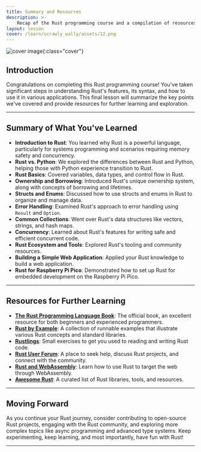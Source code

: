 ```yaml
---
title: Summary and Resources
description: >-
    Recap of the Rust programming course and a compilation of resources for further learning and exploration.
layout: lesson
cover: /learn/scrawly_wally/assets/12.png
---
```


![cover image]({{page.cover}}){:class="cover"}

## Introduction

Congratulations on completing this Rust programming course! You've taken significant steps in understanding Rust's features, its syntax, and how to use it in various applications. This final lesson will summarize the key points we've covered and provide resources for further learning and exploration.

---

## Summary of What You've Learned

- **Introduction to Rust**: You learned why Rust is a powerful language, particularly for systems programming and scenarios requiring memory safety and concurrency.
- **Rust vs. Python**: We explored the differences between Rust and Python, helping those with Python experience transition to Rust.
- **Rust Basics**: Covered variables, data types, and control flow in Rust.
- **Ownership and Borrowing**: Introduced Rust's unique ownership system, along with concepts of borrowing and lifetimes.
- **Structs and Enums**: Discussed how to use structs and enums in Rust to organize and manage data.
- **Error Handling**: Examined Rust's approach to error handling using `Result` and `Option`.
- **Common Collections**: Went over Rust's data structures like vectors, strings, and hash maps.
- **Concurrency**: Learned about Rust's features for writing safe and efficient concurrent code.
- **Rust Ecosystem and Tools**: Explored Rust's tooling and community resources.
- **Building a Simple Web Application**: Applied your Rust knowledge to build a web application.
- **Rust for Raspberry Pi Pico**: Demonstrated how to set up Rust for embedded development on the Raspberry Pi Pico.
  
---

## Resources for Further Learning

- **[The Rust Programming Language Book](https://doc.rust-lang.org/book/)**: The official book, an excellent resource for both beginners and experienced programmers.
- **[Rust by Example](https://doc.rust-lang.org/rust-by-example/)**: A collection of runnable examples that illustrate various Rust concepts and standard libraries.
- **[Rustlings](https://github.com/rust-lang/rustlings)**: Small exercises to get you used to reading and writing Rust code.
- **[Rust User Forum](https://users.rust-lang.org/)**: A place to seek help, discuss Rust projects, and connect with the community.
- **[Rust and WebAssembly](https://rustwasm.github.io/docs/book/)**: Learn how to use Rust to target the web through WebAssembly.
- **[Awesome Rust](https://github.com/rust-unofficial/awesome-rust)**: A curated list of Rust libraries, tools, and resources.

---

## Moving Forward

As you continue your Rust journey, consider contributing to open-source Rust projects, engaging with the Rust community, and exploring more complex topics like async programming and advanced type systems. Keep experimenting, keep learning, and most importantly, have fun with Rust!

---
